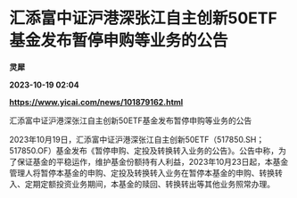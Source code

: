 # 汇添富中证沪港深张江自主创新50ETF基金发布暂停申购等业务的公告
**灵犀**

**2023-10-19 02:04**

**https://www.yicai.com/news/101879162.html**

汇添富中证沪港深张江自主创新50ETF基金发布暂停申购等业务的公告

2023年10月19日，汇添富中证沪港深张江自主创新50ETF（517850.SH；517850.OF）基金发布《暂停申购、定投及转换转入业务的公告》。公告中称，为了保证基金的平稳运作，维护基金份额持有人利益，2023年10月23日起，本基金管理人将暂停本基金的申购、定投及转换转入业务在暂停本基金的申购、转换转入、定期定额投资业务期间，本基金的赎回、转换转出等其他业务照常办理。